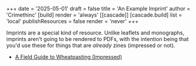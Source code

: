 +++
date = '2025-05-01'
draft = false
title = 'An Example Imprint'
author = 'Crimethinc'
[build]
  render = 'always'
[[cascade]]
  [cascade.build]
    list = 'local'
    publishResources = false
    render = 'never'
+++

Imprints are a special kind of resource. Unlike leaflets and monographs, imprints aren't going to be rendered to PDFs, with the intention being that you'd use these for things that are _already_ zines (impressed or not).

* [A Field Guide to Wheatpasting (Impressed)](./field-guide-to-wheatpasting_print_black_and_white.pdf)
